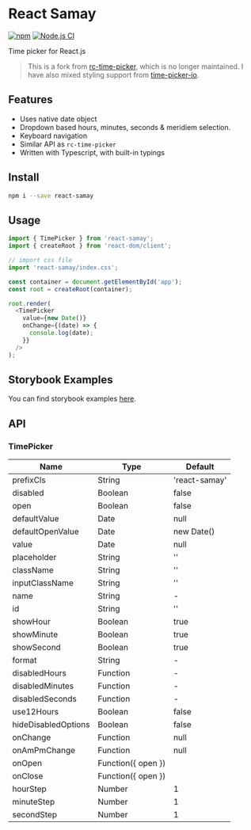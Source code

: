 # React Samay

[![npm](https://img.shields.io/npm/v/react-samay)](https://npmjs.com/package/react-samay)
[![Node.js CI](https://github.com/sushantdhiman/react-samay/actions/workflows/ci.js.yml/badge.svg)](https://github.com/sushantdhiman/react-samay/actions/workflows/ci.js.yml)

Time picker for React.js

> This is a fork from [rc-time-picker](https://github.com/react-component/time-picker/),
> which is no longer maintained. I have also mixed styling
> support from [time-picker-io](https://github.com/codercodingthecode/time-picker-io).

## Features

- Uses native date object
- Dropdown based hours, minutes, seconds & meridiem selection.
- Keyboard navigation
- Similar API as `rc-time-picker`
- Written with Typescript, with built-in typings

## Install

```bash
npm i --save react-samay
```

## Usage

```js
import { TimePicker } from 'react-samay';
import { createRoot } from 'react-dom/client';

// import css file
import 'react-samay/index.css';

const container = document.getElementById('app');
const root = createRoot(container);

root.render(
  <TimePicker
    value={new Date()}
    onChange={(date) => {
      console.log(date);
    }}
  />
);
```

## Storybook Examples

You can find storybook examples [here](https://sushantdhiman.com/projects/react-samay).

## API

### TimePicker

| Name                | Type               | Default       |
| ------------------- | ------------------ | ------------- |
| prefixCls           | String             | 'react-samay' |
| disabled            | Boolean            | false         |
| open                | Boolean            | false         |
| defaultValue        | Date               | null          |
| defaultOpenValue    | Date               | new Date()    |
| value               | Date               | null          |
| placeholder         | String             | ''            |
| className           | String             | ''            |
| inputClassName      | String             | ''            |
| name                | String             | -             |
| id                  | String             | ''            |
| showHour            | Boolean            | true          |
| showMinute          | Boolean            | true          |
| showSecond          | Boolean            | true          |
| format              | String             | -             |
| disabledHours       | Function           | -             |
| disabledMinutes     | Function           | -             |
| disabledSeconds     | Function           | -             |
| use12Hours          | Boolean            | false         |
| hideDisabledOptions | Boolean            | false         |
| onChange            | Function           | null          |
| onAmPmChange        | Function           | null          |
| onOpen              | Function({ open }) |               |
| onClose             | Function({ open }) |               |
| hourStep            | Number             | 1             |
| minuteStep          | Number             | 1             |
| secondStep          | Number             | 1             |
